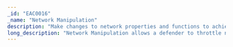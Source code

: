 ```yaml
---
_id: "EAC0016"
_name: "Network Manipulation"
description: "Make changes to network properties and functions to achieve a desired effect."
long_description: "Network Manipulation allows a defender to throttle network speeds, segment the network, maintain a unique IP addressing scheme, add a kill switch to cut off network access, etc. These types of manipulations can affect the adversary’s ability to achieve their operational objectives by incurring an increased resource cost, forcing them to change tactics, or stopping them altogether.  For example, a defender can limit the allowed ports or network requests to force the adversary to alter their planned C2 or exfiltration channels. As another example, a defender could allow or deny outbound SMB requests from a network to affect the success of forced authentication. Additionally, the defender can degrade network speeds and reliability to impose a resource cost as adversaries exfiltrate large quantities of data. Finally, a defender can block primary C2 domains and IPs to determine if the adversary has additional infrastructure. While there are a range of network manipulation options, in all cases, the defender has an opportunity to learn about or influence the adversaries operating in the environment."
---
```

